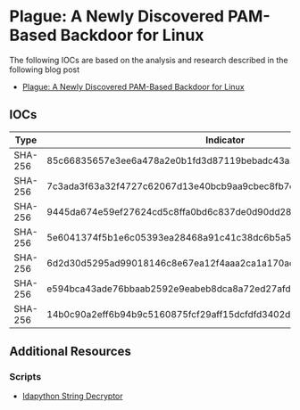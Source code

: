 # Plague: A Newly Discovered PAM-Based Backdoor for Linux

The following IOCs are based on the analysis and research described in the following blog post

- [Plague: A Newly Discovered PAM-Based Backdoor for Linux](https://www.nextron-systems.com/2025/08/01/plague-a-newly-discovered-pam-based-backdoor-for-linux/)

## IOCs
| Type | Indicator | Family|
| ---- | ---- |  ---- |
| SHA-256 | 85c66835657e3ee6a478a2e0b1fd3d87119bebadc43a16814c30eb94c53766bb | Plague Backdoor |
| SHA-256 | 7c3ada3f63a32f4727c62067d13e40bcb9aa9cbec8fb7e99a319931fc5a9332e | Plague Backdoor |
| SHA-256 | 9445da674e59ef27624cd5c8ffa0bd6c837de0d90dd2857cf28b16a08fd7dba6 | Plague Backdoor |
| SHA-256 | 5e6041374f5b1e6c05393ea28468a91c41c38dc6b5a5230795a61c2b60ed14bc | Plague Backdoor |
| SHA-256 | 6d2d30d5295ad99018146c8e67ea12f4aaa2ca1a170ad287a579876bf03c2950 | Plague Backdoor |
| SHA-256 | e594bca43ade76bbaab2592e9eabeb8dca8a72ed27afd5e26d857659ec173261 | Plague Backdoor |
| SHA-256 | 14b0c90a2eff6b94b9c5160875fcf29aff15dcfdfd3402d953441d9b0dca8b39 | Plague Backdoor |

## Additional Resources

### Scripts

- [Idapython String Decryptor](./scripts/Idapython-String-Decryptor.py)
